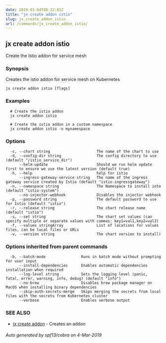```yaml
---
date: 2019-03-04T08:22:01Z
title: "jx create addon istio"
slug: jx_create_addon_istio
url: /commands/jx_create_addon_istio/
---
```

## jx create addon istio

Create the Istio addon for service mesh

### Synopsis

Creates the istio addon for service mesh on Kubernetes

```
jx create addon istio [flags]
```

### Examples

```
  # Create the istio addon
  jx create addon istio
  
  # Create the istio addon in a custom namespace
  jx create addon istio -n mynamespace
```

### Options

```
  -c, --chart string                     The name of the chart to use
  -d, --config-dir string                The config directory to use (default "/istio_service_dir")
      --helm-update                      Should we run helm update first to ensure we use the latest version (default true)
  -h, --help                             help for istio
      --ingress-gateway-service string   The name of the ingress gateway service created by Istio (default "istio-ingressgateway")
  -n, --namespace string                 The Namespace to install into (default "istio-system")
      --no-injector-webhook              Disables the injector webhook
  -p, --password string                  The default password to use for Istio (default "istio")
  -r, --release string                   The chart release name (default "istio")
  -s, --set string                       The chart set values (can specify multiple or separate values with commas: key1=val1,key2=val2)
  -f, --values stringArray               List of locations for values files, can be local files or URLs
  -v, --version string                   The chart version to install)
```

### Options inherited from parent commands

```
  -b, --batch-mode                Runs in batch mode without prompting for user input
      --install-dependencies      Enables automatic dependencies installation when required
      --log-level string          Sets the logging level (panic, fatal, error, warning, info, debug) (default "info")
      --no-brew                   Disables brew package manager on MacOS when installing binary dependencies
      --skip-auth-secrets-merge   Skips merging the secrets from local files with the secrets from Kubernetes cluster
      --verbose                   Enables verbose output
```

### SEE ALSO

* [jx create addon](/commands/jx_create_addon/)	 - Creates an addon

###### Auto generated by spf13/cobra on 4-Mar-2019
